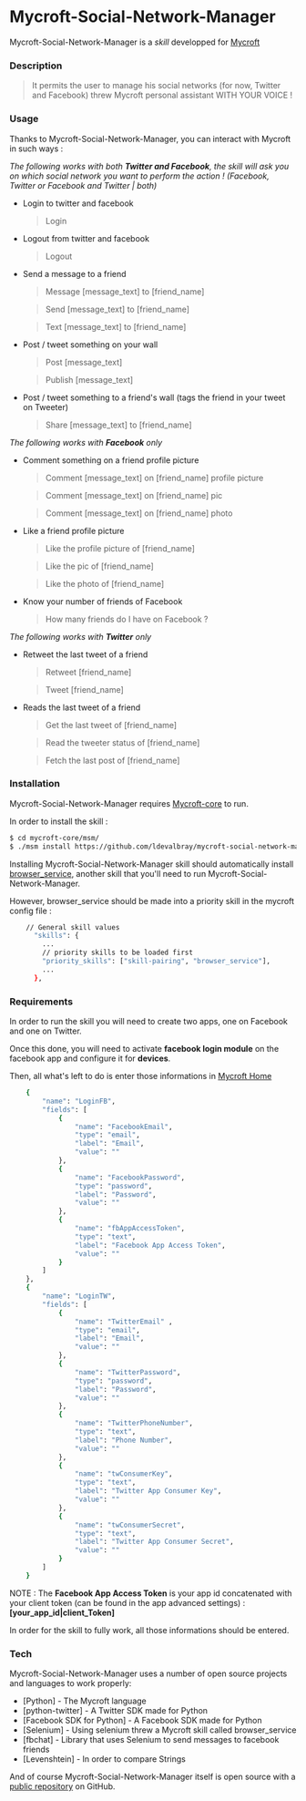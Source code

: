 # Mycroft-Social-Network-Manager
Mycroft-Social-Network-Manager is a *skill* developped for [Mycroft][mycroftwebsite]

### Description

> It permits the user to manage his social networks
> (for now, Twitter and Facebook)
> threw Mycroft personal assistant
> WITH YOUR VOICE !

### Usage

Thanks to Mycroft-Social-Network-Manager, you can interact with Mycroft in such ways :

*The following works with both **Twitter and Facebook**, the skill will ask you on which social network you want to perform the action ! (Facebook, Twitter or Facebook and Twitter | both)*

* Login to twitter and facebook
    >Login
* Logout from twitter and facebook
    >Logout
* Send a message to a friend
    >Message [message_text] to [friend_name]

    >Send [message_text] to [friend_name]
    
    >Text [message_text] to [friend_name]
* Post / tweet something on your wall
    >Post [message_text] 

    >Publish [message_text] 
* Post / tweet something to a friend's wall (tags the friend in your tweet on Tweeter)
    >Share [message_text] to [friend_name]

*The following works with **Facebook** only*

* Comment something on a friend profile picture
    >Comment [message_text] on [friend_name] profile picture

    >Comment [message_text] on [friend_name] pic
    
    >Comment [message_text] on [friend_name] photo

* Like a friend profile picture
    >Like the profile picture of [friend_name]

    >Like the pic of [friend_name]
    
    >Like the photo of [friend_name]

* Know your number of friends of Facebook
    >How many friends do I have on Facebook ?

*The following works with **Twitter** only*

* Retweet the last tweet of a friend
    >Retweet [friend_name] 

    >Tweet [friend_name] 

* Reads the last tweet of a friend
    >Get the last tweet of [friend_name]

    >Read the tweeter status of [friend_name]
    
    >Fetch the last post of [friend_name]


### Installation

Mycroft-Social-Network-Manager requires [Mycroft-core](https://mycroft.ai/get-started/) to run.

In order to install the skill :

```sh
$ cd mycroft-core/msm/
$ ./msm install https://github.com/ldevalbray/mycroft-social-network-manager
```

Installing Mycroft-Social-Network-Manager skill should automatically install [browser_service](https://github.com/JarbasAl/browser_service), another skill that you'll need to run Mycroft-Social-Network-Manager. 

However, browser_service should be made into a priority skill in the mycroft config file :

```sh
    // General skill values
      "skills": {
        ...
        // priority skills to be loaded first
        "priority_skills": ["skill-pairing", "browser_service"],
        ...
      },
```

### Requirements

In order to run the skill you will need to create two apps, one on Facebook and one on Twitter.

Once this done, you will need to activate **facebook login module** on the facebook app and configure it for **devices**.

Then, all what's left to do is enter those informations in [Mycroft Home](https://home.mycroft.ai/)

```sh
    {
        "name": "LoginFB",
        "fields": [
            {
                "name": "FacebookEmail",
                "type": "email",
                "label": "Email",
                "value": ""
            },
            {
                "name": "FacebookPassword",
                "type": "password",
                "label": "Password",
                "value": ""
            },
            {
                "name": "fbAppAccessToken",
                "type": "text",
                "label": "Facebook App Access Token",
                "value": ""
            }
        ]
    },
    {
        "name": "LoginTW",
        "fields": [
            {
                "name": "TwitterEmail" ,
                "type": "email",
                "label": "Email",
                "value": ""
            },
            {
                "name": "TwitterPassword",
                "type": "password",
                "label": "Password",
                "value": ""
            },
            {
                "name": "TwitterPhoneNumber",
                "type": "text",
                "label": "Phone Number",
                "value": ""
            },
            {
                "name": "twConsumerKey",
                "type": "text",
                "label": "Twitter App Consumer Key",
                "value": ""
            },
            {
                "name": "twConsumerSecret",
                "type": "text",
                "label": "Twitter App Consumer Secret",
                "value": ""
            }
        ]
    }

```

NOTE : The **Facebook App Access Token** is your app id concatenated with your client token (can be found in the app advanced settings) : **[your_app_id|client_Token]**

In order for the skill to fully work, all those informations should be entered.

### Tech

Mycroft-Social-Network-Manager uses a number of open source projects and languages to work properly:

* [Python] - The Mycroft language
* [python-twitter] - A Twitter SDK made for Python
* [Facebook SDK for Python] -  A Facebook SDK made for Python
* [Selenium] - Using selenium threw a Mycroft skill called browser_service
* [fbchat] - Library that uses Selenium to send messages to facebook friends
* [Levenshtein] - In order to compare Strings

And of course Mycroft-Social-Network-Manager itself is open source with a [public repository][public-repo] on GitHub.



   [mycroftwebsite]: <https://mycroft.ai/>
   [public-repo]:<https://github.com/ldevalbray/mycroft-social-network-manager>
